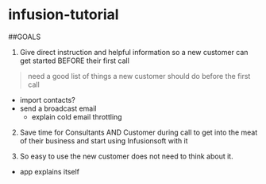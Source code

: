 # infusion-tutorial

##GOALS
1) Give direct instruction and helpful information so a new customer can get started BEFORE their first call
>need a good list of things a new customer should do before the first call
- import contacts?
- send a broadcast email
  - explain cold email throttling

2) Save time for Consultants AND Customer during call to get into the meat of their business and start using Infusionsoft with it


3) So easy to use the new customer does not need to think about it.
- app explains itself
